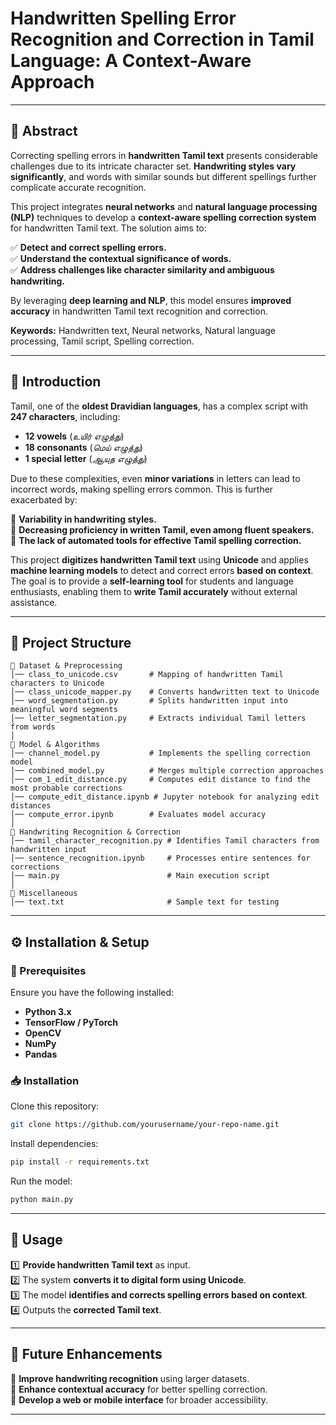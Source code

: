 # **Handwritten Spelling Error Recognition and Correction in Tamil Language: A Context-Aware Approach**

---

## 📜 **Abstract**

Correcting spelling errors in **handwritten Tamil text** presents considerable challenges due to its intricate character set. **Handwriting styles vary significantly**, and words with similar sounds but different spellings further complicate accurate recognition.

This project integrates **neural networks** and **natural language processing (NLP)** techniques to develop a **context-aware spelling correction system** for handwritten Tamil text. The solution aims to:

✅ **Detect and correct spelling errors.**  
✅ **Understand the contextual significance of words.**  
✅ **Address challenges like character similarity and ambiguous handwriting.**  

By leveraging **deep learning and NLP**, this model ensures **improved accuracy** in handwritten Tamil text recognition and correction.

**Keywords:** Handwritten text, Neural networks, Natural language processing, Tamil script, Spelling correction.

---

## 📖 **Introduction**

Tamil, one of the **oldest Dravidian languages**, has a complex script with **247 characters**, including:

- **12 vowels** (*உயிர் எழுத்து*)  
- **18 consonants** (*மெய் எழுத்து*)  
- **1 special letter** (*ஆயுத எழுத்து*)  

Due to these complexities, even **minor variations** in letters can lead to incorrect words, making spelling errors common. This is further exacerbated by:

🔹 **Variability in handwriting styles.**  
🔹 **Decreasing proficiency in written Tamil, even among fluent speakers.**  
🔹 **The lack of automated tools for effective Tamil spelling correction.**  

This project **digitizes handwritten Tamil text** using **Unicode** and applies **machine learning models** to detect and correct errors **based on context**. The goal is to provide a **self-learning tool** for students and language enthusiasts, enabling them to **write Tamil accurately** without external assistance.

---

## 📂 **Project Structure**
```
📂 Dataset & Preprocessing
│── class_to_unicode.csv       # Mapping of handwritten Tamil characters to Unicode
│── class_unicode_mapper.py    # Converts handwritten text to Unicode
│── word_segmentation.py       # Splits handwritten input into meaningful word segments
│── letter_segmentation.py     # Extracts individual Tamil letters from words
│
📂 Model & Algorithms
│── channel_model.py           # Implements the spelling correction model
│── combined_model.py          # Merges multiple correction approaches
│── com_1_edit_distance.py     # Computes edit distance to find the most probable corrections
│── compute_edit_distance.ipynb # Jupyter notebook for analyzing edit distances
│── compute_error.ipynb        # Evaluates model accuracy
│
📂 Handwriting Recognition & Correction
│── tamil_character_recognition.py # Identifies Tamil characters from handwritten input
│── sentence_recognition.ipynb     # Processes entire sentences for corrections
│── main.py                        # Main execution script
│
📂 Miscellaneous
│── text.txt                       # Sample text for testing
```

---

## ⚙️ **Installation & Setup**

### **🔹 Prerequisites**
Ensure you have the following installed:

- **Python 3.x**  
- **TensorFlow / PyTorch**  
- **OpenCV**  
- **NumPy**  
- **Pandas**  

### **📥 Installation**
Clone this repository:

```bash
git clone https://github.com/yourusername/your-repo-name.git
```

Install dependencies:

```bash
pip install -r requirements.txt
```

Run the model:

```bash
python main.py
```

---

## 🚀 **Usage**

1️⃣ **Provide handwritten Tamil text** as input.  
2️⃣ The system **converts it to digital form using Unicode**.  
3️⃣ The model **identifies and corrects spelling errors based on context**.  
4️⃣ Outputs the **corrected Tamil text**.  

---

## 🎯 **Future Enhancements**

🔹 **Improve handwriting recognition** using larger datasets.  
🔹 **Enhance contextual accuracy** for better spelling correction.  
🔹 **Develop a web or mobile interface** for broader accessibility.  

---

